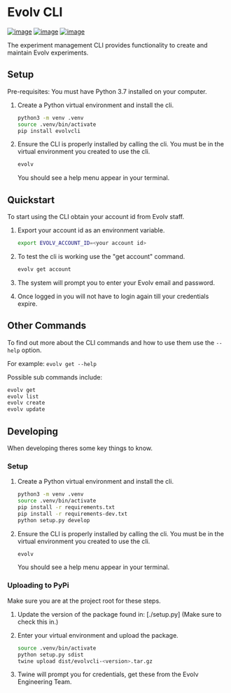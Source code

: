 Evolv CLI
====================================

[![image](https://img.shields.io/pypi/v/evolvcli.svg)](https://pypi.org/project/evolvcli/)
[![image](https://img.shields.io/pypi/l/evolvcli.svg)](https://pypi.org/project/evolvcli/)
[![image](https://img.shields.io/pypi/pyversions/evolvcli.svg)](https://pypi.org/project/evolvcli/)

The experiment management CLI provides functionality to create and maintain Evolv experiments.

## Setup

Pre-requisites: You must have Python 3.7 installed on your computer.

1. Create a Python virtual environment and install the cli.
    ```bash
    python3 -m venv .venv
    source .venv/bin/activate
    pip install evolvcli
    ```
    
2. Ensure the CLI is properly installed by calling the cli. You must be in the virtual environment
   you created to use the cli. 
    ```bash
    evolv
    ```
    You should see a help menu appear in your terminal.

## Quickstart

To start using the CLI obtain your account id from Evolv staff.

1. Export your account id as an environment variable.

    ```bash
    export EVOLV_ACCOUNT_ID=<your account id>
    ```
    
2. To test the cli is working use the "get account" command.

    ```bash
    evolv get account
    ```
    
3. The system will prompt you to enter your Evolv email and password.

4. Once logged in you will not have to login again till your credentials expire.

## Other Commands

To find out more about the CLI commands and how to use them use the `--help` option.

For example: `evolv get --help`

Possible sub commands include:

```bash
evolv get
evolv list
evolv create
evolv update
```

## Developing

When developing theres some key things to know. 

### Setup

1. Create a Python virtual environment and install the cli.
    ```bash
    python3 -m venv .venv
    source .venv/bin/activate
    pip install -r requirements.txt
    pip install -r requirements-dev.txt
    python setup.py develop
    ```
    
2. Ensure the CLI is properly installed by calling the cli. You must be in the virtual environment
   you created to use the cli. 
    ```bash
    evolv
    ```
    You should see a help menu appear in your terminal.
    
### Uploading to PyPi

Make sure you are at the project root for these steps.

1. Update the version of the package found in: [./setup.py] (Make sure to check this in.)

2. Enter your virtual environment and upload the package.
    ```bash
    source .venv/bin/activate
    python setup.py sdist
    twine upload dist/evolvcli-<version>.tar.gz
    ```
 
3. Twine will prompt you for credentials, get these from the Evolv Engineering Team.